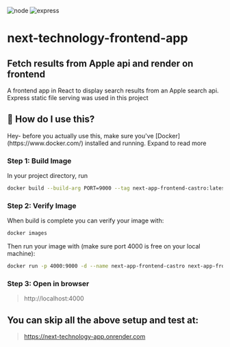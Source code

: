 ![node](https://img.shields.io/badge/node-16-green)
![express](https://img.shields.io/badge/express-4.16.1-red)

# next-technology-frontend-app

## Fetch results from Apple api and render on frontend

A frontend app in React to display search results from an Apple search api. Express static file serving was used in this project

## 🤔 How do I use this?

<summary>Hey- before you actually use this, make sure you've [Docker](https://www.docker.com/) installed and running. Expand to read more</summary>

### Step 1: Build Image

In your project directory, run

```sh
docker build --build-arg PORT=9000 --tag next-app-frontend-castro:latest .
```

### Step 2: Verify Image

When build is complete you can verify your image with:

```sh
docker images
```

Then run your image with (make sure port 4000 is free on your local machine):

```sh
docker run -p 4000:9000 -d --name next-app-frontend-castro next-app-frontend-castro
```

### Step 3: Open in browser

> http://localhost:4000

## You can skip all the above setup and test at:

> https://next-technology-app.onrender.com
